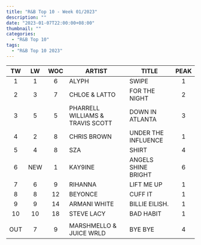 ```yaml
---
title: "R&B Top 10 - Week 01/2023"
description: ""
date: "2023-01-07T22:00:00+08:00"
thumbnail: ""
categories:
  - "R&B Top 10"
tags:
  - "R&B Top 10 2023"
---
```

<!--more-->
|TW|LW|WOC|ARTIST|TITLE|PEAK|
|:----:|:----:|:----:|----|----|:----:|
|1|1|6|ALYPH|SWIPE|1|
|2|3|7|CHLOE & LATTO|FOR THE NIGHT|2|
|3|5|5|PHARRELL WILLIAMS & TRAVIS SCOTT|DOWN IN ATLANTA|3|
|4|2|8|CHRIS BROWN|UNDER THE INFLUENCE|1|
|5|4|8|SZA|SHIRT|4|
|6|NEW|1|KAY9INE|ANGELS SHINE BRIGHT|6|
|7|6|9|RIHANNA|LIFT ME UP|1|
|8|8|12|BEYONCE|CUFF IT|1|
|9|9|14|ARMANI WHITE|BILLIE EILISH.|1|
|10|10|18|STEVE LACY|BAD HABIT|1|
| | | | | | |
|OUT|7|9|MARSHMELLO & JUICE WRLD|BYE BYE|4|